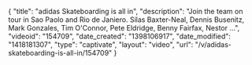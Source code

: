 {
    "title": "adidas Skateboarding is all in",
    "description": "Join the team on tour in Sao Paolo and Rio de Janiero. Silas Baxter-Neal, Dennis Busenitz, Mark Gonzales, Tim O'Connor, Pete Eldridge, Benny Fairfax, Nestor ...",
    "videoid": "154709",
    "date_created": "1398106917",
    "date_modified": "1418181307",
    "type": "captivate",
    "layout": "video",
    "url": "\/v\/adidas-skateboarding-is-all-in\/154709"
}